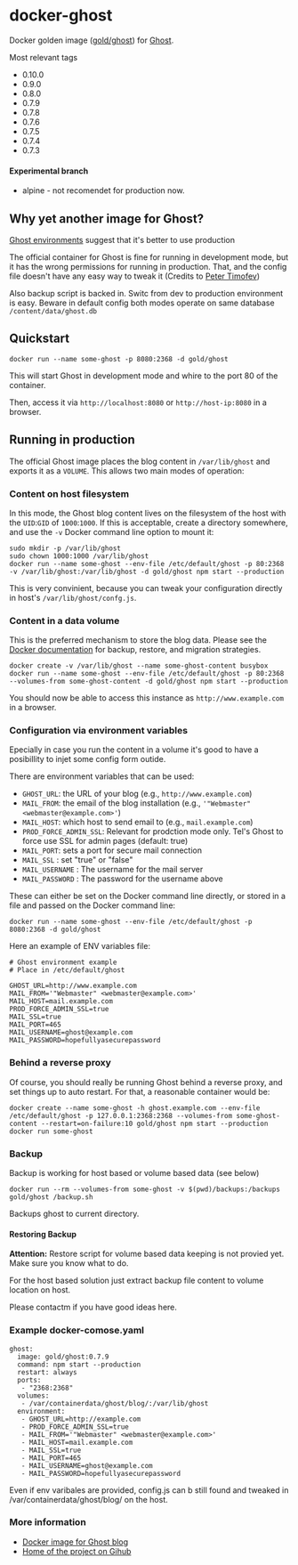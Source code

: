 # docker-ghost


Docker golden image ([gold/ghost](https://hub.docker.com/r/gold/ghost/)) for [Ghost](https://github.com/TryGhost/Ghost).

Most relevant tags
* 0.10.0
* 0.9.0
* 0.8.0
* 0.7.9 
* 0.7.8 
* 0.7.6 
* 0.7.5
* 0.7.4
* 0.7.3

#### Experimental branch 
* alpine - not recomendet for production now. 


## Why yet another image for Ghost?

[Ghost environments](http://support.ghost.org/config/#about-environments) suggest that it's better to use production

The official container for Ghost is fine for running in development mode, but it has the wrong
permissions for running in production. That, and the config file doesn't have any easy way to tweak
it (Credits to [Peter Timofev](https://github.com/ptimof/docker-ghost))

Also backup script is backed in.
Switc from dev to production environment is easy. Beware in default config both modes operate on same database
`/content/data/ghost.db`


## Quickstart

```
docker run --name some-ghost -p 8080:2368 -d gold/ghost
```

This will start Ghost in development mode and whire to the port 80 of the container.

Then, access it via `http://localhost:8080` or `http://host-ip:8080` in a browser.

## Running in production

The official Ghost image places the blog content in `/var/lib/ghost` and exports it as a `VOLUME`.
This allows two main modes of operation:

### Content on host filesystem

In this mode, the Ghost blog content lives on the filesystem of the host with the `UID`:`GID` of
`1000`:`1000`. If this is acceptable, create a directory somewhere, and use the `-v` Docker command
line option to mount it:

```
sudo mkdir -p /var/lib/ghost
sudo chown 1000:1000 /var/lib/ghost
docker run --name some-ghost --env-file /etc/default/ghost -p 80:2368 -v /var/lib/ghost:/var/lib/ghost -d gold/ghost npm start --production
```

This is very convinient, because you can tweak your configuration directly in host's `/var/lib/ghost/confg.js`.

### Content in a data volume

This is the preferred mechanism to store the blog data. Please see the
[Docker documentation](https://docs.docker.com/userguide/dockervolumes/#backup-restore-or-migrate-data-volumes)
for backup, restore, and migration strategies.

```
docker create -v /var/lib/ghost --name some-ghost-content busybox
docker run --name some-ghost --env-file /etc/default/ghost -p 80:2368 --volumes-from some-ghost-content -d gold/ghost npm start --production
```

You should now be able to access this instance as `http://www.example.com` in a browser.

### Configuration via environment variables

Epecially in case you run the content in a volume it's good to have a posibillity to injet some config form outide.

There are environment variables that can be used:

* `GHOST_URL`: the URL of your blog (e.g., `http://www.example.com`)
* `MAIL_FROM`: the email of the blog installation (e.g., `'"Webmaster" <webmaster@example.com>'`)
* `MAIL_HOST`: which host to send email to (e.g., `mail.example.com`)
* `PROD_FORCE_ADMIN_SSL`: Relevant for prodction mode only. Tel's Ghost to force use SSL for admin pages (default: true)
* `MAIL_PORT`: sets a port for secure mail connection
* `MAIL_SSL` : set "true" or "false"
* `MAIL_USERNAME` : The username for the mail server
* `MAIL_PASSWORD` : The password for the username above

These can either be set on the Docker command line directly, or stored in a file and passed on
the Docker command line:

```
docker run --name some-ghost --env-file /etc/default/ghost -p 8080:2368 -d gold/ghost
```

Here an example of ENV variables file:
```
# Ghost environment example
# Place in /etc/default/ghost

GHOST_URL=http://www.example.com
MAIL_FROM='"Webmaster" <webmaster@example.com>'
MAIL_HOST=mail.example.com
PROD_FORCE_ADMIN_SSL=true
MAIL_SSL=true
MAIL_PORT=465
MAIL_USERNAME=ghost@example.com
MAIL_PASSWORD=hopefullyasecurepassword
```

### Behind a reverse proxy

Of course, you should really be running Ghost behind a reverse proxy, and set things up to auto restart. For that,
a reasonable container would be:

```
docker create --name some-ghost -h ghost.example.com --env-file /etc/default/ghost -p 127.0.0.1:2368:2368 --volumes-from some-ghost-content --restart=on-failure:10 gold/ghost npm start --production
docker run some-ghost
```

### Backup 

Backup is working for host based or volume based data (see below)

```
docker run --rm --volumes-from some-ghost -v $(pwd)/backups:/backups gold/ghost /backup.sh
```
Backups ghost to current directory.

#### Restoring Backup
**Attention:**  Restore script for volume based data keeping is not provied yet. Make sure you know what to do.

For the host based solution just extract backup file content to volume location on host.

Please contactm if you have good ideas here.


### Example docker-comose.yaml
```
ghost:
  image: gold/ghost:0.7.9
  command: npm start --production
  restart: always  
  ports: 
   - "2368:2368"
  volumes:
   - /var/containerdata/ghost/blog/:/var/lib/ghost
  environment:
   - GHOST_URL=http://example.com
   - PROD_FORCE_ADMIN_SSL=true
   - MAIL_FROM='"Webmaster" <webmaster@example.com>'
   - MAIL_HOST=mail.example.com
   - MAIL_SSL=true
   - MAIL_PORT=465
   - MAIL_USERNAME=ghost@example.com
   - MAIL_PASSWORD=hopefullyasecurepassword

```
Even if env varibales are provided, config.js can b still found and tweaked in /var/containerdata/ghost/blog/ on the host.

### More information

* [Docker image for Ghost blog](http://alexander.holbreich.org/docker-ghost-image/)
* [Home of the project on Gihub](https://github.com/aholbreich/docker-ghost)
